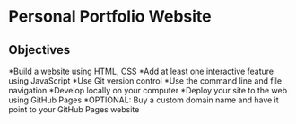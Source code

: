 # Personal Portfolio Website

## Objectives
*Build a website using HTML, CSS
*Add at least one interactive feature using JavaScript
*Use Git version control
*Use the command line and file navigation
*Develop locally on your computer
*Deploy your site to the web using GitHub Pages
*OPTIONAL: Buy a custom domain name and have it point to your GitHub Pages website